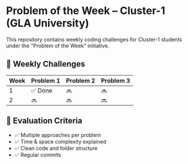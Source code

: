 # Problem of the Week – Cluster-1 (GLA University)

This repository contains weekly coding challenges for Cluster-1 students under the "Problem of the Week" initiative.

## 📅 Weekly Challenges

| Week | Problem 1 | Problem 2 | Problem 3 |
| ---- | --------- | --------- | --------- |
| 1    | ✅ Done   | 🔜        | 🔜       |
| 2    | 🔜        | 🔜        | 🔜       |

## 📌 Evaluation Criteria

- ✅ Multiple approaches per problem
- ✅ Time & space complexity explained
- ✅ Clean code and folder structure
- ✅ Regular commits
